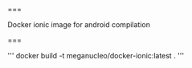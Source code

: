 ===

Docker ionic image for android compilation

===

'''
docker build -t meganucleo/docker-ionic:latest .
'''
